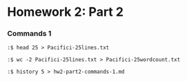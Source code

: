 # Homework 2: Part 2

### Commands 1

`:$ head 25 > Pacifici-25lines.txt`

`:$ wc -2 Pacifici-25lines.txt > Pacifici-25wordcount.txt`

`:$ history 5 > hw2-part2-commands-1.md`
